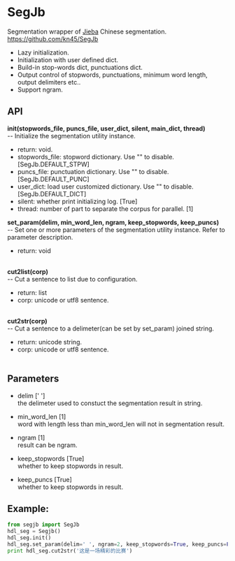 # SegJb
Segmentation wrapper of [Jieba](https://github.com/fxsjy/jieba) Chinese segmentation.  
https://github.com/kn45/SegJb

- Lazy initialization.  
- Initialization with user defined dict.  
- Build-in stop-words dict, punctuations dict.  
- Output control of stopwords, punctuations, minimum word length, output delimiters etc..  
- Support ngram.  

## API

**init(stopwords_file, puncs_file, user_dict, silent, main_dict, thread)**  
-- Initialize the segmentation utility instance.  
- return: void.  
- stopwords_file: stopword dictionary. Use "" to disable. [SegJb.DEFAULT_STPW]  
- puncs_file: punctuation dictionary. Use "" to disable. [SegJb.DEFAULT_PUNC]  
- user_dict: load user customized dictionary. Use "" to disable. [SegJb.DEFAULT_DICT]  
- silent: whether print initializing log. [True]  
- thread: number of part to separate the corpus for parallel. [1]
  ​

**set_param(delim, min_word_len, ngram, keep_stopwords, keep_puncs)**  
-- Set one or more parameters of the segmentation utility instance. Refer to parameter description.  
- return: void  
  ​

**cut2list(corp)**  
-- Cut a sentence to list due to configuration.  
- return: list<unicode word>  
- corp: unicode or utf8 sentence.  
  ​

**cut2str(corp)**  
-- Cut a sentence to a delimeter(can be set by set_param) joined string.  
- return: unicode string.  
- corp: unicode or utf8 sentence.  
  ​

## Parameters

- delim [' ']  
  the delimeter used to constuct the segmentation result in string.  

- min_word_len [1]  
  word with length less than min_word_len will not in segmentation result.  

- ngram [1]  
  result can be ngram.  

- keep_stopwords [True]  
  whether to keep stopwords in result.  

- keep_puncs [True]  
  whether to keep stopwords in result.  


## Example:

```python
from segjb import SegJb
hdl_seg = Segjb()
hdl_seg.init()
hdl_seg.set_param(delim=' ', ngram=2, keep_stopwords=True, keep_puncs=False)
print hdl_seg.cut2str('这是一场精彩的比赛')
```
